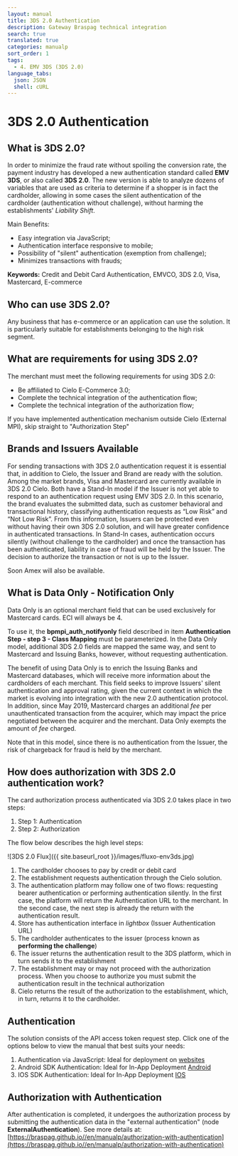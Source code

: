 ```yaml
---
layout: manual
title: 3DS 2.0 Authentication
description: Gateway Braspag technical integration
search: true
translated: true
categories: manualp
sort_order: 1
tags:
  - 4. EMV 3DS (3DS 2.0)
language_tabs:
  json: JSON
  shell: cURL
---
```


# 3DS 2.0 Authentication

## What is 3DS 2.0?

In order to minimize the fraud rate without spoiling the conversion rate, the payment industry has developed a new authentication standard called **EMV 3DS**, or also called **3DS 2.0**. The new version is able to analyze dozens of variables that are used as criteria to determine if a shopper is in fact the cardholder, allowing in some cases the silent authentication of the cardholder (authentication without challenge), without harming the establishments' _Liability Shift_.

Main Benefits:

- Easy integration via JavaScript;
- Authentication interface responsive to mobile;
- Possibility of "silent" authentication (exemption from challenge);
- Minimizes transactions with frauds;

**Keywords:** Credit and Debit Card Authentication, EMVCO, 3DS 2.0, Visa, Mastercard, E-commerce

## Who can use 3DS 2.0?

Any business that has e-commerce or an application can use the solution. It is particularly suitable for establishments belonging to the high risk segment.

## What are requirements for using 3DS 2.0?

The merchant must meet the following requirements for using 3DS 2.0:

- Be affiliated to Cielo E-Commerce 3.0;
- Complete the technical integration of the authentication flow;
- Complete the technical integration of the authorization flow;

<aside class="notice">If you have implemented authentication mechanism outside Cielo (External MPI), skip straight to "Authorization Step"</aside>

## Brands and Issuers Available

For sending transactions with 3DS 2.0 authentication request it is essential that, in addition to Cielo, the Issuer and Brand are ready with the solution. Among the market brands, Visa and Mastercard are currently available in 3DS 2.0 Cielo. Both have a Stand-In model if the Issuer is not yet able to respond to an authentication request using EMV 3DS 2.0. In this scenario, the brand evaluates the submitted data, such as customer behavioral and transactional history, classifying authentication requests as “Low Risk” and “Not Low Risk”. From this information, Issuers can be protected even without having their own 3DS 2.0 solution, and will have greater confidence in authenticated transactions. In Stand-In cases, authentication occurs silently (without challenge to the cardholder) and once the transaction has been authenticated, liability in case of fraud will be held by the Issuer. The decision to authorize the transaction or not is up to the Issuer.

Soon Amex will also be available.

## What is Data Only - Notification Only

Data Only is an optional merchant field that can be used exclusively for Mastercard cards. ECI will always be 4.

To use it, the **bpmpi_auth_notifyonly** field described in item **Authentication Step - step 3 - Class Mapping** must be parameterized. In the Data Only model, additional 3DS 2.0 fields are mapped the same way, and sent to Mastercard and Issuing Banks, however, without requesting authentication.

The benefit of using Data Only is to enrich the Issuing Banks and Mastercard databases, which will receive more information about the cardholders of each merchant. This field seeks to improve Issuers' silent authentication and approval rating, given the current context in which the market is evolving into integration with the new 2.0 authentication protocol. In addition, since May 2019, Mastercard charges an additional _fee_ per unauthenticated transaction from the acquirer, which may impact the price negotiated between the acquirer and the merchant. Data Only exempts the amount of _fee_ charged.

Note that in this model, since there is no authentication from the Issuer, the risk of chargeback for fraud is held by the merchant.

## How does authorization with 3DS 2.0 authentication work?

The card authorization process authenticated via 3DS 2.0 takes place in two steps:

1. Step 1: Authentication
2. Step 2: Authorization

The flow below describes the high level steps:

![3DS 2.0 Flux]({{ site.baseurl_root }}/images/fluxo-env3ds.jpg)

1. The cardholder chooses to pay by credit or debit card
2. The establishment requests authentication through the Cielo solution.
3. The authentication platform may follow one of two flows: requesting bearer authentication or performing authentication silently. In the first case, the platform will return the Authentication URL to the merchant. In the second case, the next step is already the return with the authentication result.
4. Store has authentication interface in _lightbox_ (Issuer Authentication URL)
5. The cardholder authenticates to the issuer (process known as **performing the challenge**)
6. The issuer returns the authentication result to the 3DS platform, which in turn sends it to the establishment
7. The establishment may or may not proceed with the authorization process. When you choose to authorize you must submit the authentication result in the technical authorization
8. Cielo returns the result of the authorization to the establishment, which, in turn, returns it to the cardholder.

## Authentication

The solution consists of the API access token request step.
Click one of the options below to view the manual that best suits your needs:

1. Authentication via JavaScript: Ideal for deployment on [websites](https://braspag.github.io/manual/integracao-javascript)
2. Android SDK Authentication: Ideal for In-App Deployment [Android](https://braspag.github.io/manual/integracao-sdk-android)
3. IOS SDK Authentication: Ideal for In-App Deployment [IOS](https://braspag.github.io/manual/integracao-sdk-ios)

## Authorization with Authentication

After authentication is completed, it undergoes the authorization process by submitting the authentication data in the "external authentication" (node **ExternalAuthentication**).
See more details at: [https://braspag.github.io//en/manualp/authorization-with-authentication](https://braspag.github.io//en/manualp/authorization-with-authentication)
